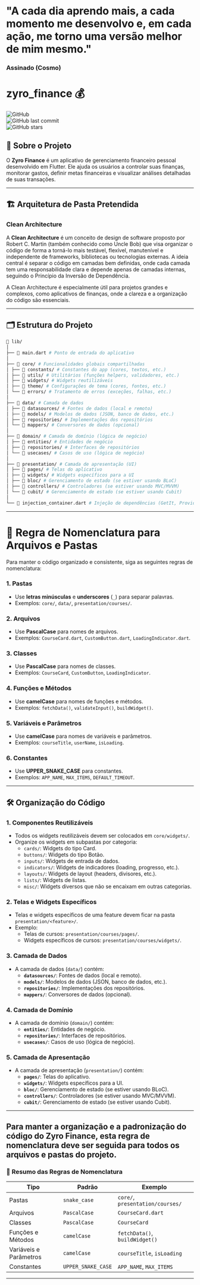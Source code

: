 # "A cada dia aprendo mais, a cada momento me desenvolvo e, em cada ação, me torno uma versão melhor de mim mesmo."  
### Assinado (Cosmo)  

# zyro_finance 💰  

![GitHub](https://img.shields.io/github/license/c-o-s-m-o/zyro_finance?style=for-the-badge)  
![GitHub last commit](https://img.shields.io/github/last-commit/c-o-s-m-o/zyro_finance?style=for-the-badge)  
![GitHub stars](https://img.shields.io/github/stars/c-o-s-m-o/zyro_finance?style=for-the-badge)  

## 📖 Sobre o Projeto  

O **Zyro Finance** é um aplicativo de gerenciamento financeiro pessoal desenvolvido em Flutter. Ele ajuda os usuários a controlar suas finanças, monitorar gastos, definir metas financeiras e visualizar análises detalhadas de suas transações.  

---

## 🏗️ Arquitetura de Pasta Pretendida  
### Clean Architecture  

A **Clean Architecture** é um conceito de design de software proposto por Robert C. Martin (também conhecido como Uncle Bob) que visa organizar o código de forma a torná-lo mais testável, flexível, manutenível e independente de frameworks, bibliotecas ou tecnologias externas. A ideia central é separar o código em camadas bem definidas, onde cada camada tem uma responsabilidade clara e depende apenas de camadas internas, seguindo o Princípio da Inversão de Dependência.  

A Clean Architecture é especialmente útil para projetos grandes e complexos, como aplicativos de finanças, onde a clareza e a organização do código são essenciais.  

---

## 🗂️ Estrutura do Projeto

```bash
📁 lib/
│
├── 📄 main.dart # Ponto de entrada do aplicativo
│
├── 📁 core/ # Funcionalidades globais compartilhadas
│ ├── 📁 constants/ # Constantes do app (cores, textos, etc.)
│ ├── 📁 utils/ # Utilitários (funções helpers, validadores, etc.)
│ ├── 📁 widgets/ # Widgets reutilizáveis
│ ├── 📁 theme/ # Configurações de tema (cores, fontes, etc.)
│ └── 📁 errors/ # Tratamento de erros (exceções, falhas, etc.)
│
├── 📁 data/ # Camada de dados
│ ├── 📁 datasources/ # Fontes de dados (local e remoto)
│ ├── 📁 models/ # Modelos de dados (JSON, banco de dados, etc.)
│ ├── 📁 repositories/ # Implementações dos repositórios
│ └── 📁 mappers/ # Conversores de dados (opcional)
│
├── 📁 domain/ # Camada de domínio (lógica de negócio)
│ ├── 📁 entities/ # Entidades de negócio
│ ├── 📁 repositories/ # Interfaces de repositórios
│ └── 📁 usecases/ # Casos de uso (lógica de negócio)
│
├── 📁 presentation/ # Camada de apresentação (UI)
│ ├── 📁 pages/ # Telas do aplicativo
│ ├── 📁 widgets/ # Widgets específicos para a UI
│ ├── 📁 bloc/ # Gerenciamento de estado (se estiver usando BLoC)
│ ├── 📁 controllers/ # Controladores (se estiver usando MVC/MVVM)
│ └── 📁 cubit/ # Gerenciamento de estado (se estiver usando Cubit)
│
└── 📄 injection_container.dart # Injeção de dependências (GetIt, Provider, etc.)

```
---

# 📌 **Regra de Nomenclatura para Arquivos e Pastas**

Para manter o código organizado e consistente, siga as seguintes regras de nomenclatura:

### 1. **Pastas**
- Use **letras minúsculas** e **underscores** (`_`) para separar palavras.
- Exemplos: `core/`, `data/`, `presentation/courses/`.

### 2. **Arquivos**
- Use **PascalCase** para nomes de arquivos.
- Exemplos: `CourseCard.dart`, `CustomButton.dart`, `LoadingIndicator.dart`.

### 3. **Classes**
- Use **PascalCase** para nomes de classes.
- Exemplos: `CourseCard`, `CustomButton`, `LoadingIndicator`.

### 4. **Funções e Métodos**
- Use **camelCase** para nomes de funções e métodos.
- Exemplos: `fetchData()`, `validateInput()`, `buildWidget()`.

### 5. **Variáveis e Parâmetros**
- Use **camelCase** para nomes de variáveis e parâmetros.
- Exemplos: `courseTitle`, `userName`, `isLoading`.

### 6. **Constantes**
- Use **UPPER_SNAKE_CASE** para constantes.
- Exemplos: `APP_NAME`, `MAX_ITEMS`, `DEFAULT_TIMEOUT`.

---

## 🛠️ **Organização do Código**

### 1. **Componentes Reutilizáveis**
- Todos os widgets reutilizáveis devem ser colocados em `core/widgets/`.
- Organize os widgets em subpastas por categoria:
  - `cards/`: Widgets do tipo Card.
  - `buttons/`: Widgets do tipo Botão.
  - `inputs/`: Widgets de entrada de dados.
  - `indicators/`: Widgets de indicadores (loading, progresso, etc.).
  - `layouts/`: Widgets de layout (headers, divisores, etc.).
  - `lists/`: Widgets de listas.
  - `misc/`: Widgets diversos que não se encaixam em outras categorias.

### 2. **Telas e Widgets Específicos**
- Telas e widgets específicos de uma feature devem ficar na pasta `presentation/<feature>/`.
- Exemplo:
  - Telas de cursos: `presentation/courses/pages/`.
  - Widgets específicos de cursos: `presentation/courses/widgets/`.

### 3. **Camada de Dados**
- A camada de dados (`data/`) contém:
  - **`datasources/`**: Fontes de dados (local e remoto).
  - **`models/`**: Modelos de dados (JSON, banco de dados, etc.).
  - **`repositories/`**: Implementações dos repositórios.
  - **`mappers/`**: Conversores de dados (opcional).

### 4. **Camada de Domínio**
- A camada de domínio (`domain/`) contém:
  - **`entities/`**: Entidades de negócio.
  - **`repositories/`**: Interfaces de repositórios.
  - **`usecases/`**: Casos de uso (lógica de negócio).

### 5. **Camada de Apresentação**
- A camada de apresentação (`presentation/`) contém:
  - **`pages/`**: Telas do aplicativo.
  - **`widgets/`**: Widgets específicos para a UI.
  - **`bloc/`**: Gerenciamento de estado (se estiver usando BLoC).
  - **`controllers/`**: Controladores (se estiver usando MVC/MVVM).
  - **`cubit/`**: Gerenciamento de estado (se estiver usando Cubit).

---

Para manter a organização e a padronização do código do Zyro Finance, esta regra de nomenclatura deve ser seguida para todos os arquivos e pastas do projeto.
---

### 🎯 **Resumo das Regras de Nomenclatura**

| **Tipo**                | **Padrão**           | **Exemplo**                     |
|-------------------------|----------------------|---------------------------------|
| Pastas                  | `snake_case`         | `core/`, `presentation/courses/`|
| Arquivos                | `PascalCase`         | `CourseCard.dart`               |
| Classes                 | `PascalCase`         | `CourseCard`                    |
| Funções e Métodos       | `camelCase`          | `fetchData()`, `buildWidget()`  |
| Variáveis e Parâmetros  | `camelCase`          | `courseTitle`, `isLoading`      |
| Constantes              | `UPPER_SNAKE_CASE`   | `APP_NAME`, `MAX_ITEMS`         |

---